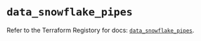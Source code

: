 # `data_snowflake_pipes`

Refer to the Terraform Registory for docs: [`data_snowflake_pipes`](https://www.terraform.io/docs/providers/snowflake/d/pipes).
